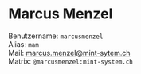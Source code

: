 # Marcus Menzel

Benutzername: `marcusmenzel`\
Alias: `mam`\
Mail: <marcus.menzel@mint-sytem.ch>\
Matrix: `@marcusmenzel:mint-system.ch`